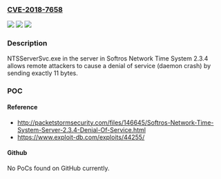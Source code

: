 ### [CVE-2018-7658](https://cve.mitre.org/cgi-bin/cvename.cgi?name=CVE-2018-7658)
![](https://img.shields.io/static/v1?label=Product&message=n%2Fa&color=blue)
![](https://img.shields.io/static/v1?label=Version&message=n%2Fa&color=blue)
![](https://img.shields.io/static/v1?label=Vulnerability&message=n%2Fa&color=brighgreen)

### Description

NTSServerSvc.exe in the server in Softros Network Time System 2.3.4 allows remote attackers to cause a denial of service (daemon crash) by sending exactly 11 bytes.

### POC

#### Reference
- http://packetstormsecurity.com/files/146645/Softros-Network-Time-System-Server-2.3.4-Denial-Of-Service.html
- https://www.exploit-db.com/exploits/44255/

#### Github
No PoCs found on GitHub currently.

